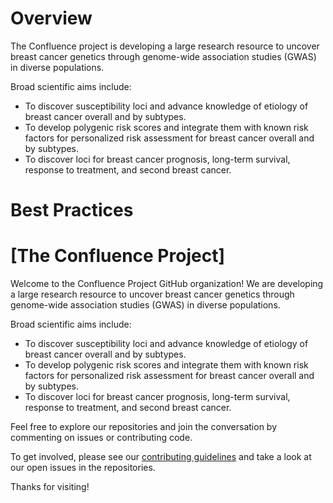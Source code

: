 # Overview
The Confluence project is developing a large research resource to uncover breast cancer genetics through genome-wide association studies (GWAS) in diverse populations.

Broad scientific aims include:
- To discover susceptibility loci and advance knowledge of etiology of breast cancer overall and by subtypes.
- To develop polygenic risk scores and integrate them with known risk factors for personalized risk assessment for breast cancer overall and by subtypes.
- To discover loci for breast cancer prognosis, long-term survival, response to treatment, and second breast cancer.

# Best Practices

# [The Confluence Project]

Welcome to the Confluence Project GitHub organization! We are developing a large research resource to uncover breast cancer genetics through genome-wide association studies (GWAS) in diverse populations.

Broad scientific aims include:
- To discover susceptibility loci and advance knowledge of etiology of breast cancer overall and by subtypes.
- To develop polygenic risk scores and integrate them with known risk factors for personalized risk assessment for breast cancer overall and by subtypes.
- To discover loci for breast cancer prognosis, long-term survival, response to treatment, and second breast cancer.

Feel free to explore our repositories and join the conversation by commenting on issues or contributing code. 

To get involved, please see our [contributing guidelines](./contributing-guidelines.md) and take a look at our open issues in the repositories.

Thanks for visiting!

